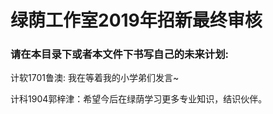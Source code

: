 # 绿荫工作室2019年招新最终审核

### 请在本目录下或者本文件下书写自己的未来计划:

计软1701鲁澳: 我在等着我的小学弟们发言~

计科1904郭梓津：希望今后在绿荫学习更多专业知识，结识伙伴。
